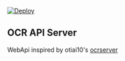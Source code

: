 [![Deploy](https://www.herokucdn.com/deploy/button.svg)](https://heroku.com/deploy?template=https://github.com/cognvn/gocrapi)

## OCR API Server
WebApi inspired by otiai10's [ocrserver](https://github.com/otiai10/ocrserver)